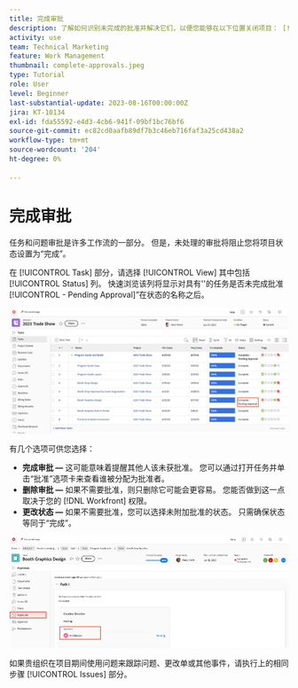 ```yaml
---
title: 完成审批
description: 了解如何识别未完成的批准并解决它们，以便您能够在以下位置关闭项目： [!DNL  Workfront].
activity: use
team: Technical Marketing
feature: Work Management
thumbnail: complete-approvals.jpeg
type: Tutorial
role: User
level: Beginner
last-substantial-update: 2023-08-16T00:00:00Z
jira: KT-10134
exl-id: fda55592-e4d3-4cb6-941f-09bf1bc76bf6
source-git-commit: ec82cd0aafb89df7b3c46eb716faf3a25cd438a2
workflow-type: tm+mt
source-wordcount: '204'
ht-degree: 0%

---
```


# 完成审批

任务和问题审批是许多工作流的一部分。 但是，未处理的审批将阻止您将项目状态设置为“完成”。

在 [!UICONTROL Task] 部分，请选择 [!UICONTROL View] 其中包括 [!UICONTROL Status] 列。 快速浏览该列将显示对具有&#39;&#39;的任务是否未完成批准[!UICONTROL - Pending Approval]”在状态的名称之后。

![项目显示未完成审批](assets/approval-pending.png)

有几个选项可供您选择：

* **完成审批 —** 这可能意味着提醒其他人该未获批准。 您可以通过打开任务并单击“批准”选项卡来查看谁被分配为批准者。
* **删除审批 —** 如果不需要批准，则只删除它可能会更容易。 您能否做到这一点取决于您的 [!DNL Workfront] 权限。
* **更改状态 —** 如果不需要批准，您可以选择未附加批准的状态。 只需确保状态等同于“完成”。

![显示任务批准者的项目](assets/task-approvers.png)

如果贵组织在项目期间使用问题来跟踪问题、更改单或其他事件，请执行上的相同步骤 [!UICONTROL Issues] 部分。
